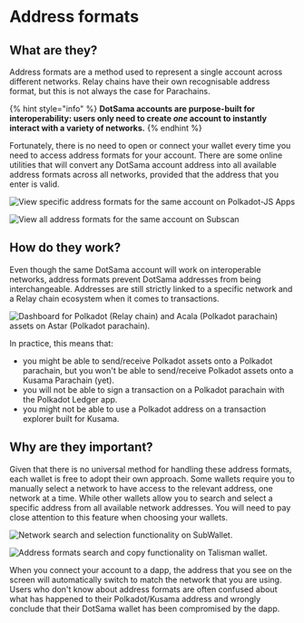 # Address formats

## What are they?

Address formats are a method used to represent a single account across different networks. Relay chains have their own recognisable address format, but this is not always the case for Parachains.&#x20;

{% hint style="info" %}
**DotSama accounts are purpose-built for interoperability: users only need to create **_**one**_** account to instantly interact with a variety of networks.**&#x20;
{% endhint %}

Fortunately, there is no need to open or connect your wallet every time you need to access address formats for your account. There are some online utilities that will convert any DotSama account address into all available address formats across all networks, provided that the address that you enter is valid.

![View specific address formats for the same account on Polkadot-JS Apps](../../.gitbook/assets/A\_AFPJS.JPG)

![View all address formats for the same account on Subscan](../../.gitbook/assets/A\_AFSubscan.JPG)



## How do they work?

Even though the same DotSama account will work on interoperable networks, address formats prevent DotSama addresses from being interchangeable. Addresses are still strictly linked to a specific network and a Relay chain ecosystem when it comes to transactions.&#x20;

![Dashboard for Polkadot (Relay chain) and Acala (Polkadot parachain) assets on Astar (Polkadot parachain).](../../.gitbook/assets/A\_AFAstar.JPG)

In practice, this means that:

* you might be able to send/receive Polkadot assets onto a Polkadot parachain, but you won't be able to send/receive Polkadot assets onto a Kusama Parachain (yet).&#x20;
* you will not be able to sign a transaction on a Polkadot parachain with the Polkadot Ledger app.
* you might not be able to use a Polkadot address on a transaction explorer built for Kusama.



## Why are they important?

Given that there is no universal method for handling these address formats, each wallet is free to adopt their own approach. Some wallets require you to manually select a network to have access to the relevant address, one network at a time. While other wallets allow you to search and select a specific address from all available network addresses. You will need to pay close attention to this feature when choosing your wallets.

![Network search and selection functionality on SubWallet.](../../.gitbook/assets/A\_AFSubwallet.JPG)

![Address formats search and copy functionality on Talisman wallet.](../../.gitbook/assets/A\_AFTalisman.JPG)

When you connect your account to a dapp, the address that you see on the screen will automatically switch to match the network that you are using. Users who don't know about address formats are often confused about what has happened to their Polkadot/Kusama address and wrongly conclude that their DotSama wallet has been compromised by the dapp.

